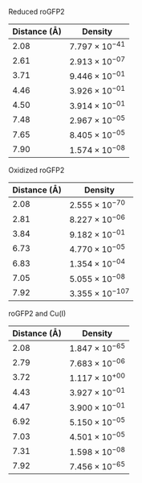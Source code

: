 Reduced roGFP2

| Distance (Å) | Density |
|-----------|-----------|
| 2.08 | $7.797 \times 10^{-41}$ |
| 2.61 | $2.913 \times 10^{-07}$ |
| 3.71 | $9.446 \times 10^{-01}$ |
| 4.46 | $3.926 \times 10^{-01}$ |
| 4.50 | $3.914 \times 10^{-01}$ |
| 7.48 | $2.967 \times 10^{-05}$ |
| 7.65 | $8.405 \times 10^{-05}$ |
| 7.90 | $1.574 \times 10^{-08}$ |

Oxidized roGFP2

| Distance (Å) | Density |
|-----------|-----------|
| 2.08 | $2.555 \times 10^{-70}$ |
| 2.81 | $8.227 \times 10^{-06}$ |
| 3.84 | $9.182 \times 10^{-01}$ |
| 6.73 | $4.770 \times 10^{-05}$ |
| 6.83 | $1.354 \times 10^{-04}$ |
| 7.05 | $5.055 \times 10^{-08}$ |
| 7.92 | $3.355 \times 10^{-107}$ |

roGFP2 and Cu(I)

| Distance (Å) | Density |
|-----------|-----------|
| 2.08 | $1.847 \times 10^{-65}$ |
| 2.79 | $7.683 \times 10^{-06}$ |
| 3.72 | $1.117 \times 10^{+00}$ |
| 4.43 | $3.927 \times 10^{-01}$ |
| 4.47 | $3.900 \times 10^{-01}$ |
| 6.92 | $5.150 \times 10^{-05}$ |
| 7.03 | $4.501 \times 10^{-05}$ |
| 7.31 | $1.598 \times 10^{-08}$ |
| 7.92 | $7.456 \times 10^{-65}$ |
